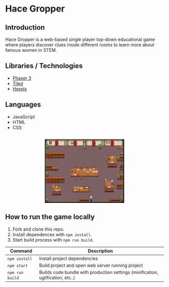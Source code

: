 # Hace Gropper

## Introduction
Hace Gropper is a web-based single player top-down educational game where players discover clues inside different rooms to learn more about famous women in STEM.

## Libraries / Technologies
* [Phaser 3](https://phaser.io/)
* [Tiled](https://www.mapeditor.org/)
* [Hexels](https://marmoset.co/hexels/)

## Languages
* JavaScript
* HTML
* CSS

## 

<p align="center">
    <img width=50% src="public/assets/images/readme/main-lobby.png">
</p>

## How to run the game locally

1. Fork and clone this repo.
2. Install dependences with `npm install`.
3. Start build process with `npm run build`.

| Command | Description |
|---------|-------------|
| `npm install` | Install project dependencies |
| `npm start` | Build project and open web server running project |
| `npm run build` | Builds code bundle with production settings (minification, uglification, etc..) |

